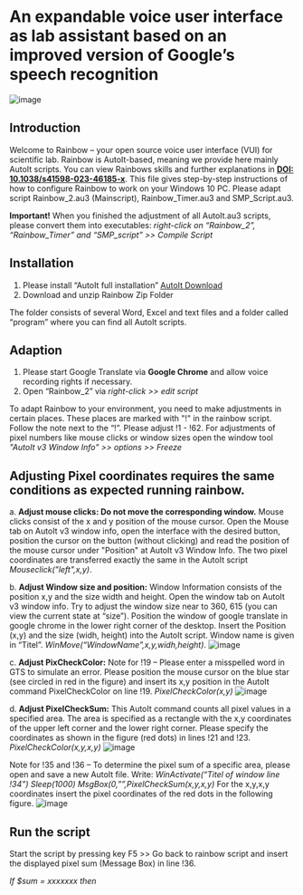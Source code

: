 # An expandable voice user interface as lab assistant based on an improved version of Google’s speech recognition

![image](https://github.com/user-attachments/assets/5b4cd0ab-f053-4479-b048-d053eabe3fcc)

## Introduction
Welcome to Rainbow – your open source voice user interface (VUI) for scientific lab. 
Rainbow is AutoIt-based, meaning we provide here mainly AutoIt scripts. You can 
view Rainbows skills and further explanations in [**DOI: 10.1038/s41598-023-46185-x**](https://doi.org/10.1038/s41598-023-46185-x).
This file gives step-by-step instructions of how to configure Rainbow to work on your 
Windows 10 PC. Please adapt script Rainbow_2.au3 (Mainscript), 
Rainbow_Timer.au3 and SMP_Script.au3.

**Important!**
When you finished the adjustment of all AutoIt.au3 scripts, please convert 
them into executables: *right-click on “Rainbow_2”, “Rainbow_Timer” and “SMP_script” >> Compile Script*

## Installation
1. Please install “AutoIt full installation” [AutoIt Download](https://www.autoitscript.com/site/autoit/downloads/)
2. Download and unzip Rainbow Zip Folder

The folder consists of several Word, Excel and text files and a folder called “program” 
where you can find all AutoIt scripts.

## Adaption
1. Please start Google Translate via **Google Chrome** and allow voice recording rights if necessary.
2. Open “Rainbow_2” via *right-click >> edit script*

To adapt Rainbow to your environment, you need to make adjustments in certain 
places. These places are marked with "!" in the rainbow script. Follow the note next to 
the “!”. Please adjust !1 - !62.
For adjustments of pixel numbers like mouse clicks or window sizes open the window 
tool *"AutoIt v3 Window Info" >> options >> Freeze*

## Adjusting Pixel coordinates requires the same conditions as expected running rainbow.
a. **Adjust mouse clicks: Do not move the corresponding window.** Mouse 
clicks consist of the x and y position of the mouse cursor. Open the Mouse tab 
on AutoIt v3 window info, open the interface with the desired button, position 
the cursor on the button (without clicking) and read the position of the mouse 
cursor under "Position" at AutoIt v3 Window Info. The two pixel coordinates are 
transferred exactly the same in the AutoIt script *Mouseclick("left",x,y)*.

b. **Adjust Window size and position:** Window Information consists of the position x,y and the size width and height. Open the window tab on AutoIt v3 window info. Try to adjust the window size near to 360, 615 (you can view the current state at “size”). Position the window of google translate in google chrome in the lower right corner of the desktop. Insert the Position (x,y) and the size (widh, height) into the AutoIt script. Window name is given in “Titel”. *WinMove(“WindowName”,x,y,widh,height)*. 
![image](https://github.com/user-attachments/assets/594e1860-1955-4c8a-bd9a-53b79a52a8c2)

c. **Adjust PixCheckColor:** Note for !19 – Please enter a misspelled word in GTS to simulate an error. Please position the mouse cursor on the blue star (see circled in red in the figure) and insert its x,y position in the AutoIt command PixelCheckColor on line !19. *PixelCheckColor(x,y)* 
![image](https://github.com/user-attachments/assets/97f87821-7a7b-44f1-be44-ee6b3c8c5c78)

d. **Adjust PixelCheckSum:** This AutoIt command counts all pixel values in a specified area. The area is specified as a rectangle with the x,y coordinates of the upper left corner and the lower right corner. Please specify the coordinates as shown in the figure (red dots) in lines !21 and !23. *PixelCheckColor(x,y,x,y)* 
![image](https://github.com/user-attachments/assets/93cf980b-df74-4db8-b8eb-a4c6feb2b9cb)

Note for !35 and !36 – To determine the pixel sum of a specific area, please open 
and save a new AutoIt file. Write:
*WinActivate(“Titel of window line !34”)
Sleep(1000)
MsgBox(0,””,PixelCheckSum(x,y,x,y)*
For the x,y,x,y coordinates insert the pixel coordinates of the red dots in the following 
figure.
![image](https://github.com/user-attachments/assets/6b9f7afc-412a-43ec-b72c-748784ace8d0)
## Run the script
Start the script by pressing key F5 >> Go back to rainbow script and insert the 
displayed pixel sum (Message Box) in line !36.

*If $sum = xxxxxxx then*
